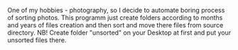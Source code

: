 One of my hobbies - photography, so I decide to automate boring process of sorting photos.
This programm just create folders according to months and years of files creation and then sort and move there files from source directory.
NB!
Create folder "unsorted" on your Desktop at first and put your unsorted files there.
